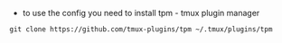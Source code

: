 - to use the config you need to install tpm - tmux plugin manager

`git clone https://github.com/tmux-plugins/tpm ~/.tmux/plugins/tpm`
